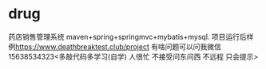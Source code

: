 # drug
药店销售管理系统
maven+spring+springmvc+mybatis+mysql.
项目运行后样例<https://www.deathbreaktest.club/project>
有啥问题可以问我微信15638534323<多敲代码多学习(自学) 人很忙 不接受问东问西 不远程 只会提示>

